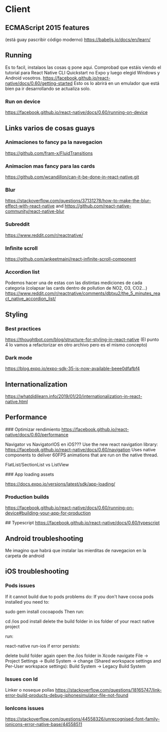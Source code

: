 # Client

## ECMAScript 2015 features 
(está guay pascribir código moderno)
https://babeljs.io/docs/en/learn/

## Running
Es to facil, instalaos las cosas q pone aqui. Comprobad que estáis viendo 
el tutorial para React Native CLI Quickstart no Expo y luego elegid Windows y Android vosotros.
https://facebook.github.io/react-native/docs/0.60/getting-started
Esto os lo abrirá en un emulador que está bien pa ir desarrollando se actualiza solo.

### Run on device
https://facebook.github.io/react-native/docs/0.60/running-on-device 

## Links varios de cosas guays

### Animaciones to fancy pa la navegacion
https://github.com/fram-x/FluidTransitions

### Animacion mas fancy para las cards
https://github.com/wcandillon/can-it-be-done-in-react-native.git

### Blur
https://stackoverflow.com/questions/37131278/how-to-make-the-blur-effect-with-react-native
and https://github.com/react-native-community/react-native-blur

### Subreddit
https://www.reddit.com/r/reactnative/

### Infinite scroll
https://github.com/ankeetmaini/react-infinite-scroll-component

### Accordion list
Podemos hacer una de estas con las distintas mediciones de cada categoria (colapsar las cards dentro de pollution de NO2, O3, CO2...)
https://www.reddit.com/r/reactnative/comments/dbtxu2/the_5_minutes_react_native_accordion_list/


## Styling
### Best practices
https://thoughtbot.com/blog/structure-for-styling-in-react-native
(El punto 4 lo vamos a refactorizar en otro archivo pero es el mismo concepto)

### Dark mode
https://blog.expo.io/expo-sdk-35-is-now-available-beee0dfafbf4

## Internationalization
https://whatdidilearn.info/2019/01/20/internationalization-in-react-native.html

## Performance

### Optimizar rendimiento
https://facebook.github.io/react-native/docs/0.60/performance

Navigator vs NavigatorIOS en iOS???
Use the new react navigation library: https://facebook.github.io/react-native/docs/0.60/navigation
Uses native components to deliver 60FPS animations that are run on the native thread.

FlatList/SectionList vs ListView

### App loading assets

https://docs.expo.io/versions/latest/sdk/app-loading/

### Production builds
https://facebook.github.io/react-native/docs/0.60/running-on-device#building-your-app-for-production

## Typescript
https://facebook.github.io/react-native/docs/0.60/typescript

## Android troubleshooting
Me imagino que habrá que instalar las mierditas de navegacion en la carpeta de android

## iOS troubleshooting
### Pods issues
If it cannot build due to pods problems do:
If you don't have cocoa pods installed you need to:

sudo gem install cocoapods
Then run:

cd /ios
pod install
delete the build folder in ios folder of your react native project

run:

react-native run-ios
if error persists:

delete build folder again
open the /ios folder in Xcode
navigate File -> Project Settings -> Build System -> change (Shared workspace settings and Per-User workspace settings): Build System -> Legacy Build System


### Issues con ld
Linker o noseque pollas https://stackoverflow.com/questions/18165747/link-error-build-products-debug-iphonesimulator-file-not-found
### IonIcons issues
https://stackoverflow.com/questions/44558326/unrecognised-font-family-ionicons-error-native-base/44558511
